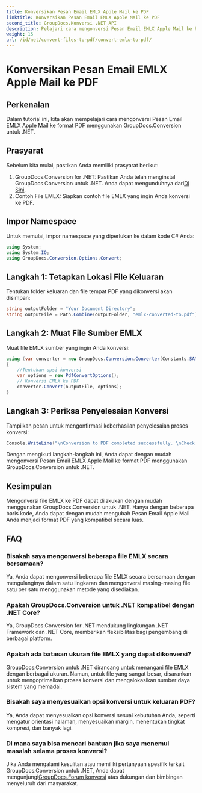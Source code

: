```yaml
---
title: Konversikan Pesan Email EMLX Apple Mail ke PDF
linktitle: Konversikan Pesan Email EMLX Apple Mail ke PDF
second_title: GroupDocs.Konversi .NET API
description: Pelajari cara mengonversi Pesan Email EMLX Apple Mail ke PDF dengan mudah menggunakan GroupDocs.Conversion untuk .NET. Sederhanakan tugas manajemen dokumen Anda.
weight: 15
url: /id/net/convert-files-to-pdf/convert-emlx-to-pdf/
---
```


# Konversikan Pesan Email EMLX Apple Mail ke PDF

## Perkenalan
Dalam tutorial ini, kita akan mempelajari cara mengonversi Pesan Email EMLX Apple Mail ke format PDF menggunakan GroupDocs.Conversion untuk .NET.
## Prasyarat
Sebelum kita mulai, pastikan Anda memiliki prasyarat berikut:
1.  GroupDocs.Conversion for .NET: Pastikan Anda telah menginstal GroupDocs.Conversion untuk .NET. Anda dapat mengunduhnya dari[Di Sini](https://releases.groupdocs.com/conversion/net/).
2. Contoh File EMLX: Siapkan contoh file EMLX yang ingin Anda konversi ke PDF.

## Impor Namespace
Untuk memulai, impor namespace yang diperlukan ke dalam kode C# Anda:
```csharp
using System;
using System.IO;
using GroupDocs.Conversion.Options.Convert;
```
## Langkah 1: Tetapkan Lokasi File Keluaran
Tentukan folder keluaran dan file tempat PDF yang dikonversi akan disimpan:
```csharp
string outputFolder = "Your Document Directory";
string outputFile = Path.Combine(outputFolder, "emlx-converted-to.pdf");
```
## Langkah 2: Muat File Sumber EMLX
Muat file EMLX sumber yang ingin Anda konversi:
```csharp
using (var converter = new GroupDocs.Conversion.Converter(Constants.SAMPLE_EMLX))
{
    //Tentukan opsi konversi
    var options = new PdfConvertOptions();
    // Konversi EMLX ke PDF
    converter.Convert(outputFile, options);
}
```
## Langkah 3: Periksa Penyelesaian Konversi
Tampilkan pesan untuk mengonfirmasi keberhasilan penyelesaian proses konversi:
```csharp
Console.WriteLine("\nConversion to PDF completed successfully. \nCheck output in {0}", outputFolder);
```
Dengan mengikuti langkah-langkah ini, Anda dapat dengan mudah mengonversi Pesan Email EMLX Apple Mail ke format PDF menggunakan GroupDocs.Conversion untuk .NET.

## Kesimpulan
Mengonversi file EMLX ke PDF dapat dilakukan dengan mudah menggunakan GroupDocs.Conversion untuk .NET. Hanya dengan beberapa baris kode, Anda dapat dengan mudah mengubah Pesan Email Apple Mail Anda menjadi format PDF yang kompatibel secara luas.
## FAQ
### Bisakah saya mengonversi beberapa file EMLX secara bersamaan?
Ya, Anda dapat mengonversi beberapa file EMLX secara bersamaan dengan mengulanginya dalam satu lingkaran dan mengonversi masing-masing file satu per satu menggunakan metode yang disediakan.
### Apakah GroupDocs.Conversion untuk .NET kompatibel dengan .NET Core?
Ya, GroupDocs.Conversion for .NET mendukung lingkungan .NET Framework dan .NET Core, memberikan fleksibilitas bagi pengembang di berbagai platform.
### Apakah ada batasan ukuran file EMLX yang dapat dikonversi?
GroupDocs.Conversion untuk .NET dirancang untuk menangani file EMLX dengan berbagai ukuran. Namun, untuk file yang sangat besar, disarankan untuk mengoptimalkan proses konversi dan mengalokasikan sumber daya sistem yang memadai.
### Bisakah saya menyesuaikan opsi konversi untuk keluaran PDF?
Ya, Anda dapat menyesuaikan opsi konversi sesuai kebutuhan Anda, seperti mengatur orientasi halaman, menyesuaikan margin, menentukan tingkat kompresi, dan banyak lagi.
### Di mana saya bisa mencari bantuan jika saya menemui masalah selama proses konversi?
 Jika Anda mengalami kesulitan atau memiliki pertanyaan spesifik terkait GroupDocs.Conversion untuk .NET, Anda dapat mengunjungi[GroupDocs.Forum konversi](https://forum.groupdocs.com/c/conversion/11) atas dukungan dan bimbingan menyeluruh dari masyarakat.
